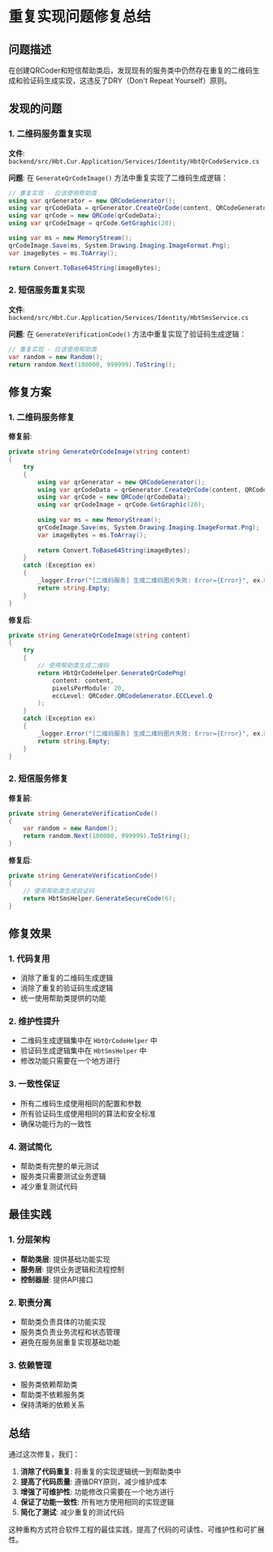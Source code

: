 # 重复实现问题修复总结

## 问题描述

在创建QRCoder和短信帮助类后，发现现有的服务类中仍然存在重复的二维码生成和验证码生成实现，这违反了DRY（Don't Repeat Yourself）原则。

## 发现的问题

### 1. 二维码服务重复实现
**文件**: `backend/src/Hbt.Cur.Application/Services/Identity/HbtQrCodeService.cs`

**问题**: 在 `GenerateQrCodeImage()` 方法中重复实现了二维码生成逻辑：
```csharp
// 重复实现 - 应该使用帮助类
using var qrGenerator = new QRCodeGenerator();
using var qrCodeData = qrGenerator.CreateQrCode(content, QRCodeGenerator.ECCLevel.Q);
using var qrCode = new QRCode(qrCodeData);
using var qrCodeImage = qrCode.GetGraphic(20);

using var ms = new MemoryStream();
qrCodeImage.Save(ms, System.Drawing.Imaging.ImageFormat.Png);
var imageBytes = ms.ToArray();

return Convert.ToBase64String(imageBytes);
```

### 2. 短信服务重复实现
**文件**: `backend/src/Hbt.Cur.Application/Services/Identity/HbtSmsService.cs`

**问题**: 在 `GenerateVerificationCode()` 方法中重复实现了验证码生成逻辑：
```csharp
// 重复实现 - 应该使用帮助类
var random = new Random();
return random.Next(100000, 999999).ToString();
```

## 修复方案

### 1. 二维码服务修复

**修复前**:
```csharp
private string GenerateQrCodeImage(string content)
{
    try
    {
        using var qrGenerator = new QRCodeGenerator();
        using var qrCodeData = qrGenerator.CreateQrCode(content, QRCodeGenerator.ECCLevel.Q);
        using var qrCode = new QRCode(qrCodeData);
        using var qrCodeImage = qrCode.GetGraphic(20);
        
        using var ms = new MemoryStream();
        qrCodeImage.Save(ms, System.Drawing.Imaging.ImageFormat.Png);
        var imageBytes = ms.ToArray();
        
        return Convert.ToBase64String(imageBytes);
    }
    catch (Exception ex)
    {
        _logger.Error("[二维码服务] 生成二维码图片失败: Error={Error}", ex.Message);
        return string.Empty;
    }
}
```

**修复后**:
```csharp
private string GenerateQrCodeImage(string content)
{
    try
    {
        // 使用帮助类生成二维码
        return HbtQrCodeHelper.GenerateQrCodePng(
            content: content,
            pixelsPerModule: 20,
            eccLevel: QRCoder.QRCodeGenerator.ECCLevel.Q
        );
    }
    catch (Exception ex)
    {
        _logger.Error("[二维码服务] 生成二维码图片失败: Error={Error}", ex.Message);
        return string.Empty;
    }
}
```

### 2. 短信服务修复

**修复前**:
```csharp
private string GenerateVerificationCode()
{
    var random = new Random();
    return random.Next(100000, 999999).ToString();
}
```

**修复后**:
```csharp
private string GenerateVerificationCode()
{
    // 使用帮助类生成验证码
    return HbtSmsHelper.GenerateSecureCode(6);
}
```

## 修复效果

### 1. 代码复用
- 消除了重复的二维码生成逻辑
- 消除了重复的验证码生成逻辑
- 统一使用帮助类提供的功能

### 2. 维护性提升
- 二维码生成逻辑集中在 `HbtQrCodeHelper` 中
- 验证码生成逻辑集中在 `HbtSmsHelper` 中
- 修改功能只需要在一个地方进行

### 3. 一致性保证
- 所有二维码生成使用相同的配置和参数
- 所有验证码生成使用相同的算法和安全标准
- 确保功能行为的一致性

### 4. 测试简化
- 帮助类有完整的单元测试
- 服务类只需要测试业务逻辑
- 减少重复测试代码

## 最佳实践

### 1. 分层架构
- **帮助类层**: 提供基础功能实现
- **服务层**: 提供业务逻辑和流程控制
- **控制器层**: 提供API接口

### 2. 职责分离
- 帮助类负责具体的功能实现
- 服务类负责业务流程和状态管理
- 避免在服务层重复实现基础功能

### 3. 依赖管理
- 服务类依赖帮助类
- 帮助类不依赖服务类
- 保持清晰的依赖关系

## 总结

通过这次修复，我们：

1. **消除了代码重复**: 将重复的实现逻辑统一到帮助类中
2. **提高了代码质量**: 遵循DRY原则，减少维护成本
3. **增强了可维护性**: 功能修改只需要在一个地方进行
4. **保证了功能一致性**: 所有地方使用相同的实现逻辑
5. **简化了测试**: 减少重复的测试代码

这种重构方式符合软件工程的最佳实践，提高了代码的可读性、可维护性和可扩展性。 